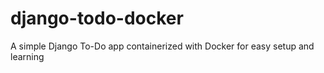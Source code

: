 # django-todo-docker
A simple Django To-Do app containerized with Docker for easy setup and learning
